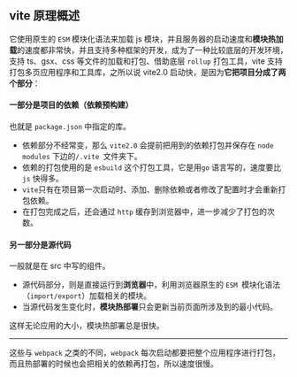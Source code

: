 ## vite 原理概述

它使用原生的 `ESM` 模块化语法来加载 js 模块，并且服务器的启动速度和**模块热加载**的速度都非常快，并且支持多种框架的开发，成为了一种比较底层的开发环境，支持 ts、gsx、css 等文件的加载和打包、借助底层 `rollup` 打包工具，vite 支持打包多页应用程序和工具库，之所以说 vite2.0 启动快，是因为**它把项目分成了两个部分**：

#### 一部分是项目的依赖（依赖预构建）

也就是 `package.json` 中指定的库。

- 依赖部分不经常变，那么 `vite2.0` 会提前把用到的依赖打包并保存在 `node modules` 下边的`/.vite `文件夹下。
- 依赖的打包使用的是 `esbuild` 这个打包工具，它是用`go` 语言写的，速度要比 `js` 快得多。
- `vite`只有在项目第一次启动时、添加、删除依赖或者修改了配置时才会重新打包依赖。
- 在打包完成之后，还会通过 `http` 缓存到浏览器中，进一步减少了打包的次数。

#### 另一部分是源代码

一般就是在 src 中写的组件。

- 源代码部分，则是直接运行到**浏览器**中，利用浏览器原生的 `ESM `模块化语法（`import/export`）加载相关的模块。
- 当源代码发生变化时，**模块热部署**只会更新当前页面所涉及到的最小代码。

这样无论应用的大小，模块热部署总是很快。

---

这些与 `webpack` 之类的不同，`webpack` 每次启动都要把整个应用程序进行打包，而且热部署的时候也会把相关的依赖再打包，所以速度很慢。
